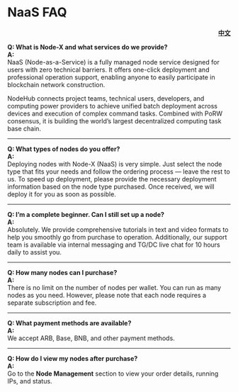 # NaaS FAQ

<p align="right"><a href="https://docs.node-x.xyz/chan-pin-shou-ce/yi-jian-bu-shu/faq"><strong>中文</strong></a></p>

**Q: What is Node-X and what services do we provide?**\
**A:**\
NaaS (Node-as-a-Service) is a fully managed node service designed for users with zero technical barriers. It offers one-click deployment and professional operation support, enabling anyone to easily participate in blockchain network construction.

NodeHub connects project teams, technical users, developers, and computing power providers to achieve unified batch deployment across devices and execution of complex command tasks. Combined with PoRW consensus, it is building the world’s largest decentralized computing task base chain.

***

**Q: What types of nodes do you offer?**\
**A:**\
Deploying nodes with Node-X (NaaS) is very simple. Just select the node type that fits your needs and follow the ordering process — leave the rest to us. To speed up deployment, please provide the necessary deployment information based on the node type purchased. Once received, we will deploy it for you as soon as possible.

***

**Q: I’m a complete beginner. Can I still set up a node?**\
**A:**\
Absolutely. We provide comprehensive tutorials in text and video formats to help you smoothly go from purchase to operation. Additionally, our support team is available via internal messaging and TG/DC live chat for 10 hours daily to assist you.

***

**Q: How many nodes can I purchase?**\
**A:**\
There is no limit on the number of nodes per wallet. You can run as many nodes as you need. However, please note that each node requires a separate subscription and fee.

***

**Q: What payment methods are available?**\
**A:**\
We accept ARB, Base, BNB, and other payment methods.

***

**Q: How do I view my nodes after purchase?**\
**A:**\
Go to the **Node Management** section to view your order details, running IPs, and status.
